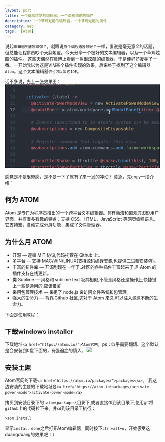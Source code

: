 ```yaml
---
layout: post
title: 一个草鸡炫酷的编辑器，一个草鸡炫酷的插件
description: 一个草鸡炫酷的编辑器，一个草鸡炫酷的插件
category: Web
tags:  [Atom]
---
```


说起`编辑器到底哪家强？`，就跟说`哪个编程语言最好？`一样，虽说是毫无意义的话题，但总能让程序员吵个天翻地覆。今天分享一个极好的文本编辑器，以及一个草鸡炫酷的插件。
这些天偶然在微博上看到一款很炫酷的编辑器，于是便好好搜寻了一番。一开始我以为这是VIM某个插件实现的效果，后来终于找到了这个编辑器`Atom`。这个文本编辑器`你也可以叫它IDE`。

话不多说，先上一张效果图：
![](/images/2015-12-4-atom-power-plugin/1.gif) 

感觉是不是很带感，是不是一下子就有了来一发的冲动？
莫急，先copy一段介绍：

## 何为 ATOM

Atom 是专门为程序员推出的一个跨平台文本编辑器。具有简洁和直观的图形用户界面，并有很多有趣的特点：支持 CSS，HTML，JavaScript 等网页编程语言。它支持宏，自动完成分屏功能，集成了文件管理器。

## 为什么用 ATOM

* 开源 — 遵循 MIT 协议,代码托管在 Github 上。
* 多平台 — 支持 MAC/WIN/LINUX(支持源码编译安装,也提供二进制安装包)。
* 丰富的插件库 — 开源到现在一年了..社区的各种插件丰富起来了,且 Atom 的插件支持在线更新。
* 类 Sublime — 风格和 sublime text 极其相似,不管是风格还是操作上,快捷键上一些是通用的,应该借鉴
* 采用包管理技术 — 采用了 node.js 来访问文件系统和包管理。
* 强大的生命力 — 背靠 Github 社区,这对于 Atom 来说,可以注入源源不断的生命力。

下面是使用教程：

## 下载windows installer

下载地址`<a href="https://atom.io/">Atom官网`，ps：似乎需要翻墙。这个默认是会安装到C盘下面的，有强迫症的慎入。
![](/images/2015-12-4-atom-power-plugin/2.gif)

## 安装主题

Atom官网的下载`<a href="https://atom.io/packages/">packages</a>`。
我这边安装的主题的下载地址是`<a href="https://atom.io/packages/activate-power-mode">activate-power-mode</a>`

拷贝到安装目录下的`.atom\packages\`目录下,或者直接`CD`到该目录下,使用git将`github`上的代码拉下来。并`cd`到该目录下执行：

	>aom install
	
显示`install done`之后打开Atom编辑器，同时按下`ctrl+alt+o`，开始感受这duangduang的效果吧：）





